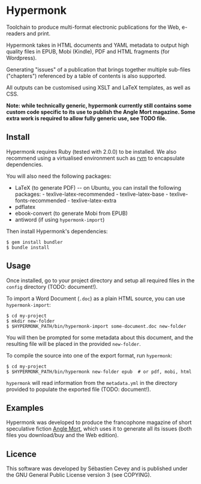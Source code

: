 # Hypermonk

Toolchain to produce multi-format electronic publications for the Web,
e-readers and print.

Hypermonk takes in HTML documents and YAML metadata to output high
quality files in EPUB, Mobi (Kindle), PDF and HTML fragments (for
Wordpress).

Generating "issues" of a publication that brings together multiple
sub-files ("chapters") referenced by a table of contents is also
supported.

All outputs can be customised using XSLT and LaTeX templates, as well
as CSS.


**Note: while technically generic, hypermonk currently still contains
  some custom code specific to its use to publish the Angle Mort
  magazine. Some extra work is required to allow fully generic use,
  see TODO file.**


## Install

Hypermonk requires Ruby (tested with 2.0.0) to be installed. We also
recommend using a virtualised environment such as
[rvm](https://rvm.io/) to encapsulate dependencies.

You will also need the following packages:

* LaTeX (to generate PDF) -- on Ubuntu, you can install the following packages:
      - texlive-latex-recommended
      - texlive-latex-base
      - texlive-fonts-recommended
      - texlive-latex-extra
* pdflatex
* ebook-convert (to generate Mobi from EPUB)
* antiword (if using `hypermonk-import`)

Then install Hypermonk's dependencies:

```
$ gem install bundler
$ bundle install
```

## Usage

Once installed, go to your project directory and setup all required
files in the `config` directory (TODO: document!).

To import a Word Document (`.doc`) as a plain HTML source, you can use
`hypermonk-import`:

```
$ cd my-project
$ mkdir new-folder
$ $HYPERMONK_PATH/bin/hypermonk-import some-document.doc new-folder
```

You will then be prompted for some metadata about this document, and
the resulting file will be placed in the provided `new-folder`.

To compile the source into one of the export format, run `hypermonk`:

```
$ cd my-project
$ $HYPERMONK_PATH/bin/hypermonk new-folder epub  # or pdf, mobi, html
```

`hypermonk` will read information from the `metadata.yml` in the
directory provided to populate the exported file (TODO: document!).


## Examples

Hypermonk was developed to produce the francophone magazine of short
speculative fiction [Angle Mort](http://www.angle-mort.fr/), which
uses it to generate all its issues (both files you download/buy and
the Web edition).


## Licence

This software was developed by Sébastien Cevey and is published under
the GNU General Public License version 3 (see COPYING).
